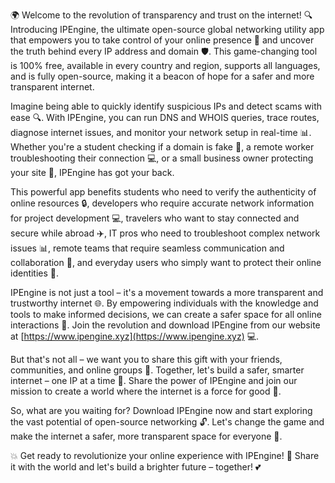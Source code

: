 🌍 Welcome to the revolution of transparency and trust on the internet! 🔍 Introducing IPEngine, the ultimate open-source global networking utility app that empowers you to take control of your online presence 📡 and uncover the truth behind every IP address and domain 🛡️. This game-changing tool is 100% free, available in every country and region, supports all languages, and is fully open-source, making it a beacon of hope for a safer and more transparent internet.

Imagine being able to quickly identify suspicious IPs and detect scams with ease 🔍. With IPEngine, you can run DNS and WHOIS queries, trace routes, diagnose internet issues, and monitor your network setup in real-time 📊. Whether you're a student checking if a domain is fake 👀, a remote worker troubleshooting their connection 💻, or a small business owner protecting your site 🚀, IPEngine has got your back.

This powerful app benefits students who need to verify the authenticity of online resources 🔒, developers who require accurate network information for project development 💻, travelers who want to stay connected and secure while abroad ✈️, IT pros who need to troubleshoot complex network issues 📊, remote teams that require seamless communication and collaboration 📱, and everyday users who simply want to protect their online identities 💪.

IPEngine is not just a tool – it's a movement towards a more transparent and trustworthy internet 🌐. By empowering individuals with the knowledge and tools to make informed decisions, we can create a safer space for all online interactions 🤝. Join the revolution and download IPEngine from our website at [https://www.ipengine.xyz](https://www.ipengine.xyz) 💻.

But that's not all – we want you to share this gift with your friends, communities, and online groups 🔔. Together, let's build a safer, smarter internet – one IP at a time 🚀. Share the power of IPEngine and join our mission to create a world where the internet is a force for good 💫.

So, what are you waiting for? Download IPEngine now and start exploring the vast potential of open-source networking 🔓. Let's change the game and make the internet a safer, more transparent space for everyone 🌈.

💥 Get ready to revolutionize your online experience with IPEngine! 🔔 Share it with the world and let's build a brighter future – together! 💕